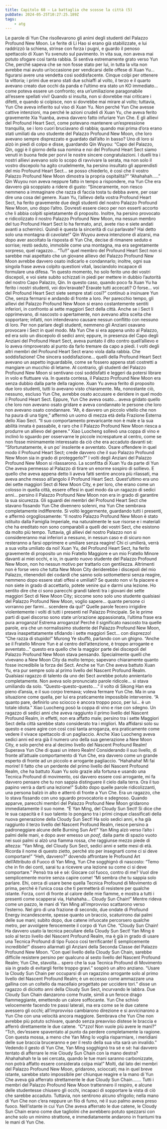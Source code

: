 ```yaml
---
title: Capitolo 68 – La battaglia che scosse la città (5)
pubDate: 2024-05-25T10:27:25.189Z
tags:
    - atg
---
```



Le parole di Yun Che risollevarono gli animi degli studenti del Palazzo Profound New Moon. Le ferite di Li Hao si erano già stabilizzate, e lui raddrizzò la schiena, strinse con forza i pugni, e guardo il penoso spettacolo di Xuan Yu svenuto sul pavimento. In vita sua, non aveva mai potuto sfogare così tanta rabbia. Si sentiva estremamente grato verso Yun Che, perché sapeva che se non fosse stato per lui, in tutta la vita non avrebbe mai avuto un’occasione per vendicarsi delle offese di Xuan Yu… figurarsi avere una vendetta così soddisfacente.
Cinque colpi per ottenere la vittoria; i primi due erano stati due schiaffi al volto, il terzo e il quarto avevano creato due occhi da panda e l’ultimo era stato un KO immediato… come poteva essere un confronto; era un’umiliazione paragonabile all’essere spellati vivi! Quando si insulta, non si dovrebbe mai criticare i difetti, e quando si colpisce, non si dovrebbe mai mirare al volto; tuttavia, Yun Che aveva infierito sul viso di Xuan Yu. Non perché Yun Che avesse cattive intenzioni, ma perché le azioni crudeli di Xuan Yu, che aveva ferito gravemente Xia Yuanba, aveva davvero fatto infuriare Yun Che.
E gli allievi del Profound Heart Sect, come potevano mantenere un’espressione tranquilla, se i loro cuori bruciavano di rabbia; quando mai prima d’ora erano stati umiliati da uno studente del Palazzo Profound New Moon, che loro avevano sempre disprezzato e guardato dall’alto in basso? Uno di loro si alzò in piedi di colpo e disse, guardando Qin Wuyou: “Capo del Palazzo, Qin, oggi è il giorno della sua nomina e noi del Profound Heart Sect siamo venuti in buona fede per porvi le nostre sincere congratulazioni. I duelli tra i nostri allievi avevano solo lo scopo di ravvivare la serata, ma non solo il vostro discepolo ha agito crudelmente, ha persino insultato gli apprendisti del mio Profound Heart Sect… se posso chiederlo, è così che il vostro Palazzo Profound New Moon dimostra la propria ospitalità?”
“Ahahahah…..” Qin Wuyou non aveva neppure fatto in tempo a rispondere, ma Yun Che era davvero già scoppiato a ridere di gusto: “Sinceramente, non riesco nemmeno a immaginare che razza di faccia tosta tu debba avere, per osar dire una cosa del genere. Xuan Yu, l’allievo della vostra Profound Heart Sect, ha ferito gravemente due degli studenti del nostro Palazzo Profound New Moon, uno dopo l’altro. Dovresti essere cieco per non esserti accorto che li abbia colpiti spietatamente di proposito. Inoltre, ha persino provocato e ridicolizzato il nostro Palazzo Profound New Moon, ma nessun membro del tuo Profound Heart Sect lo ha fermato, anzi, avete riso e siete andati avanti a schernirci. Quindi è questa la sincerità di cui parlavate? Hai detto solo una montagna di cavolate!”
Qin Wuyou aveva intenzione di alzarsi, ma dopo aver ascoltato la risposta di Yun Che, decise di rimanere seduto e sorrise; restò seduto, immobile come una montagna, ma era segretamente sorpreso, quel ragazzo…
“Tu!!” quel membro del Profound Heart Sect non si sarebbe mai aspettato che un giovane allievo del Palazzo Profound New Moon avrebbe davvero osato indicarlo e condannarlo; inoltre, ogni sua singola frase aveva colpito questioni vitali, lasciandolo incapace di formulare una difesa.
“In questo momento, ho solo ferito uno dei vostri discepoli, e voi siete subito schizzati in piedi per mettere in dubbio l’autorità del nostro Capo Palazzo, Qin. In questo caso, quando poco fa Xuan Yu ha ferito i nostri studenti, voi dov’eravate? Eravate tutti accecati? O forse… voi del Profound Heart Sect siete sempre stati così?” continuò a insinuare Yun Che, senza fermarsi e andando di fronte a loro.
Per parecchio tempo, gli allievi del Palazzo Profound New Moon si erano costantemente sentiti inferiori, in confronto ai sette maggiori Sect della città. Anche se i Sect li opprimevano, di nascosto o apertamente, non avevano altra scelta che sopportare; infatti, non intendevano causare nessun conflitto con nessuno di loro. Per non parlare degli studenti, nemmeno gli Anziani osavano provocare i Sect in quel modo.
Ma Yun Che si era appena unito al Palazzo, ed era solo un discepolo di sedici anni; eppure, in presenza del Capo degli Anziani del Profound Heart Sect, aveva puntato il dito contro quell’allievo e lo aveva rimproverato al punto da farlo tremare da capo a piedi. I volti degli altri membri del Profound Heart Sect erano viola dalla rabbia.
Che soddisfazione! Che sincera soddisfazione… quelli della Profound Heart Sect avevano un aspetto inguardabile, come se fossero appena stati costretti a mangiare un mucchio di letame. Al contrario, gli studenti del Palazzo Profound New Moon si sentivano così soddisfatti e leggeri da potersi librare in volo e fluttuare via. In questa contesa, il Palazzo Profound New Moon era senza dubbio dalla parte della ragione. Xuan Yu aveva ferito di proposito due loro studenti, tutti lo avevano visto chiaramente. Ma, nonostante ciò, nessuno, escluso Yun Che, avrebbe osato accusare e deridere in quel modo il Profound Heart Sect. Eppure, Yun Che aveva osato… aveva gridato quello che loro non avevano osato gridare e aveva condannato le persone che loro non avevano osato condannare.
“Ah, è davvero un piccolo vitello che non ha paura di una tigre,” affermò un uomo di mezza età della Frazione Esterna dello Xiao Sect.
“Il suo comportamento prevaricante non è male e la sua abilità innata è passabile, è raro che il Palazzo Profound New Moon riesca a produrre un allievo del genere.” Xiao Luocheng sollevò una coppa di vino e inclinò lo sguardo per osservarne le piccole increspature al centro, come se non fosse minimamente interessato da ciò che era accaduto davanti sé: “Sfortunatamente, è un po’ insolente e avventato. Osare offendere in quel modo il Profound Heart Sect; crede davvero che il suo Palazzo Profound New Moon sia in grado di proteggerlo?”
I volti degli Anziani del Palazzo Profound New Moon si rilassarono. La sconfitta di Xuan Yu da parte di Yun Che aveva permesso al Palazzo di tirare un enorme sospiro di sollievo. E quello che aveva appena detto li aveva fatti sentire ancora più rilassati, ma aveva anche messo all’angolo il Profound Heart Sect. Quest’ultimo era uno dei sette maggiori Sect di New Moon City, e per loro, che erano come un colosso in quella città, essere offesi in quel modo da un ragazzo di sedici anni… persino il Palazzo Profound New Moon non era in grado di garantire la sua sicurezza.
Gli sguardi dei membri del Profound Heart Sect che stavano fissando Yun Che divennero solenni, ma Yun Che sembrava completamente indifferente. Si voltò leggermente, guardando tutti i presenti, e affermò orgogliosamente: “Il nostro Palazzo Profound New Moon è stato istituito dalla Famiglia Imperiale, ma naturalmente le sue risorse e i materiali che ha ereditato non sono comparabili a quelli dei vostri Sect, che esistono da molto più tempo. Tuttavia, gli allievi del nostro Palazzo non si considereranno mai inferiori a nessuno, in nessun caso e di sicuro non resteranno a farsi opprimere e umiliare senza reagire! Chi ci umilierà, verrà a sua volta umiliato da noi! Xuan Yu, del Profound Heart Sect, ha ferito gravemente di proposito un mio Fratello Maggiore e un mio Fratello Minore davanti ai miei occhi, e io, in quanto nuovo studente del Palazzo Profound New Moon, non ho nessun motivo per trattarlo con gentilezza. Altrimenti non è forse vero che tutta New Moon City deriderebbe i discepoli del mio Palazzo, ritenendoli dei codardi che sanno solo sottomettersi senza reagire, nemmeno dopo essere stati offesi e umiliati? Se questo non vi fa piacere e non siete in grado di accettarlo, potete venire qui e darmi una lezione. Ho sentito dire che ci sono parecchi grandi talenti tra i giovani dei sette maggiori Sect di New Moon City; siccome sono solo uno studente qualsiasi del Palazzo Profound New Moon, voglio sapere… quante persone ci vorranno per farmi… scendere da qui!”
Quelle parole fecero irrigidire violentemente i volti di tutti i presenti nel Palazzo Principale.
Se le prime parti di quel discorso sono state un’orazione appassionata, l’ultima frase era pura arroganza! Estrema arroganza! Perché il significato nascosto tra quelle parole, era che un normalissimo studente del Palazzo Profound New Moon, stava inaspettatamente sfidando i sette maggiori Sect… con disprezzo!
“Che razza di stupido!” Murong Ye sbuffò, parlando con un ghigno.
“Anche se il Fratello Minore Yun è al centro dell’attenzione, è troppo arrogante e avventato…” questo era quello che la maggior parte dei discepoli del Palazzo Profound New Moon stava pensando. Specialmente quelli che vivevano a New Moon City da molto tempo; sapevano chiaramente quanto fosse incredibile la forza dei Sect. Anche se Yun Che aveva battuto Xuan Yu, era pur sempre solo al primo livello del Nascent Profound Realm. Qualsiasi ragazzo di talento da uno dei Sect avrebbe potuto annientarlo completamente. Non aveva solo pronunciato parole ridicole… si stava umiliando da solo.
“Questo-questo-questo….” il volto di Sikong Han era pieno d’ansia, e il suo corpo tremava; voleva fermare Yun Che. Ma in una situazione come quella, per lui era praticamente impossibile intervenire.
“A quanto pare, definirlo uno sciocco è ancora troppo poco, per lui… è un totale idiota.” Xiao Luocheng posò la coppa di vino e rise con sdegno. Un ragazzo di sedici anni che aveva raggiunto il primo livello del Nascent Profound Realm, in effetti, non era affatto male; persino tra i sette Maggiori Sect della città sarebbe stato considerato tra i migliori. Ma affidarsi solo su questo e osare agire con così così tanta arroganza, era praticamente come vedere il vivace spettacolo di un pagliaccio.
Anche Xiao Luocheng aveva sedici anni ed era già il numero uno della sua generazione a New Moon City, e solo perché era al decimo livello del Nascent Profound Realm! Superava Yun Che di quasi un intero Realm! Considerando il suo livello, di fronte all’attuale comportamento di Yun Che, era davvero come un grande esperto di fronte ad un piccolo e arrogante pagliaccio.
“Hahahaha! Mi fai morire! Il fatto che un perdente del primo livello del Nascent Profound Realm, che ha battuto Xuan Yu solo grazie alla fortuna e usando una Tecnica Profound di movimento, osi davvero essere così arrogante, mi fa davvero pensare che tu non sappia distinguere il cielo dalla terra. Ora il tuo papino verrà a darti una lezione!”
Subito dopo quelle parole ridicolizzanti, una persona balzò in alto e atterrò di fronte a Yun Che. Era un ragazzo, che lo stava fissando con uno sguardo provocatorio e sdegnoso. Quando apparve, parecchi membri del Palazzo Profound New Moon gridarono immediatamente il suo nome.
“È Yan Ming, del Cloudy Sun Sect! Si dice che le sua capacità e il suo talento lo pongano tra i primi cinque classificati della nuova generazione della Cloudy Sun Sect! Ha solo sedici anni, e ha già raggiunto il terzo livello del Nascent Profound Realm, riesce persino a padroneggiare alcune delle Burning Sun Art!”
Yan Ming alzò verso l’alto i palmi delle mani, e dopo aver emesso un *poof*, dalla parte di spazio vuoto nei suoi palmi si alzò una fiamma rossa, che raggiunse mezzo piede di altezza: “Yan Ming, del Cloudy Sun Sect, sedici anni e sette mesi di età. Ricorda il nome di questo zietto, perché sto per insegnarti come ci si deve comportare!”
“Heh, davvero?” dovendo affrontare le Profound Art dell’Attributo di Fuoco di Yan Ming, Yun Che sogghignò di nascosto: “Temo che in fin dei conti, sarai tu a ricevere una lezione su come ci si deve comportare.”
Pensò tra sé e sé: Giocare col fuoco, contro di me? Vuol dire semplicemente morire senza capire come!
“Mi sembra che tu sappia solo parlare. Ehi, cerca di usare bene quella Tecnica Profound di Movimento di prima, perché è l’unica cosa che ti permetterà di resistere per qualche istante. Forza, corri di fronte al calore delle mie fiamme, e mostra a tutti i presenti come scapperai via, Hahahaha… Cloudy Sun Chain!”
Mentre rideva come un pazzo, le mani di Yan Ming all’improvviso scattarono verso l’esterno. Nel giro di una frazione di secondo, due ondate di Profound Energy incandescente, spesse quanto un braccio, scaturirono dai palmi delle sue mani; subito dopo, due catene infuocate percorsero qualche metro, per avvolgere ferocemente il corpo di Yun Che.
“Cloudy Sun Chain! Ha davvero usato la tecnica peculiare della Cloudy Sun Sect! Yan Ming è solo al terzo livello del Nascent Profound Realm, ma è già in grado di usare una Tecnica Profound di tipo Fuoco così terrificante! È semplicemente incredibile!” dissero allarmati gli Anziani della Seconda Classe del Palazzo Profound New Moon.
“Con quel livello della Cloudy Sun Chain, sarebbe difficile resistere persino per qualcuno al sesto livello del Nascent Profound Realm; Yun Che, stavolta… spero che la sua Tecnica Profound di Movimento sia in grado di evitargli ferite troppo gravi.” sospirò un altro anziano.
“Usare la Cloudy Sun Chain per occuparsi di un ragazzino arrogante solo al primo livello del Nascent Profound Realm; è un eccesso come ammazzare una gallina con un coltello da macellaio progettato per uccidere tori.” disse un ragazzo di diciotto anni della Cloudy Sun Sect, incurvando le labbra.
Due Cloudy Sun Chain danzarono come fruste, simili a un feroce drago fiammeggiante, emettendo un calore soffocante. Yun Che schivò velocemente facendo tre passi laterali, ma era come se le due catene avessero gli occhi; all’improvviso cambiarono direzione e si avvicinarono a Yun Che con una velocità ancora maggiore. Sembrava che Yun Che non avrebbe più potuto schivare, quando senza preavviso distese le braccia e afferrò direttamente le due catene.
“C*zzo! Non vuole più avere le mani?”
“Tch, dev’essere spaventato al punto da perdere completamente la ragione. Con questa mossa, a meno che Yan Ming lo voglia risparmiare, i meridiani delle sue braccia bruceranno e per il resto della sua vita sarà un invalido.”
Vedendo il gesto di Yun Che, Yan Ming sogghignò tra sé e sé: hai davvero tentato di afferrare le mie Cloudy Sun Chain con la mano destra? Ahahahahah te la sei cercata, quando le tue mani saranno carbonizzate, non potrà affatto essere considerata colpa mia!”
Molti, dal lato dei membri del Palazzo Profound New Moon, gridarono, scioccati; ma in quel breve istante, sarebbe stato impossibile per chiunque reagire e la mano di Yun Che aveva già afferrato strettamente le due Cloudy Sun Chain…….
Tutti i membri del Palazzo Profound New Moon trattennero il respiro, e alcune delle studentesse chiusero gli occhi, incapaci di sopportare la vista di ciò che sarebbe accaduto. Tuttavia, non sentirono alcuno sfrigolio; nella mano di Yun Che non c’era neppure un filo di fumo, né il suo palmo aveva preso fuoco. Nell’istante in cui Yun Che aveva afferrato le due catene, le Cloudy Sun Chain erano come due tagliolini che avrebbero potuto spezzarsi con anche solo un minimo strattone, e immediatamente andarono in frantumi tra le mani di Yun Che.



